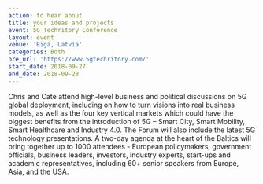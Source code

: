```yaml
---
action: to hear about
title: your ideas and projects
event: 5G Techritory Conference
layout: event
venue: 'Riga, Latvia'
categories: Both
pre_url: 'https://www.5gtechritory.com/'
start_date: 2018-09-27
end_date: 2018-09-28
---
```


Chris and Cate attend high-level business and political discussions on 5G global deployment, including on how to turn visions into real business models, as well as the four key vertical markets which could have the biggest benefits from the introduction of 5G – Smart City, Smart Mobility, Smart Healthcare and Industry 4.0. The Forum will also include the latest 5G technology presentations. A two-day agenda at the heart of the Baltics will bring together up to 1000 attendees - European policymakers, government officials, business leaders, investors, industry experts, start-ups and academic representatives, including 60+ senior speakers from Europe, Asia, and the USA.
